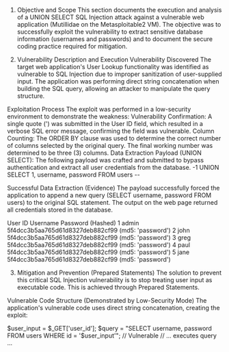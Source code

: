 1. Objective and Scope
This section documents the execution and analysis of a UNION SELECT SQL Injection attack against a vulnerable web application (Mutillidae on the Metasploitable2 VM). The objective was to successfully exploit the vulnerability to extract sensitive database information (usernames and passwords) and to document the secure coding practice required for mitigation.

2. Vulnerability Description and Execution
Vulnerability Discovered
The target web application's User Lookup functionality was identified as vulnerable to SQL Injection due to improper sanitization of user-supplied input. The application was performing direct string concatenation when building the SQL query, allowing an attacker to manipulate the query structure.

Exploitation Process
The exploit was performed in a low-security environment to demonstrate the weakness:
Vulnerability Confirmation: A single quote (') was submitted in the User ID field, which resulted in a verbose SQL error message, confirming the field was vulnerable.
Column Counting: The ORDER BY clause was used to determine the correct number of columns selected by the original query. The final working number was determined to be three (3) columns.
Data Extraction Payload (UNION SELECT): The following payload was crafted and submitted to bypass authentication and extract all user credentials from the database.
-1 UNION SELECT 1, username, password FROM users --


Successful Data Extraction (Evidence)
The payload successfully forced the application to append a new query (SELECT username, password FROM users) to the original SQL statement. The output on the web page returned all credentials stored in the database.

User ID	Username	Password (Hashed)
1	admin	5f4dcc3b5aa765d61d8327deb882cf99 (md5: 'password')
2	john	5f4dcc3b5aa765d61d8327deb882cf99 (md5: 'password')
3	greg	5f4dcc3b5aa765d61d8327deb882cf99 (md5: 'password')
4	paul	5f4dcc3b5aa765d61d8327deb882cf99 (md5: 'password')
5	jane	5f4dcc3b5aa765d61d8327deb882cf99 (md5: 'password')


3. Mitigation and Prevention (Prepared Statements)
The solution to prevent this critical SQL Injection vulnerability is to stop treating user input as executable code. This is achieved through Prepared Statements.

Vulnerable Code Structure (Demonstrated by Low-Security Mode)
The application's vulnerable code uses direct string concatenation, creating the exploit:

$user_input = $_GET['user_id'];
$query = "SELECT username, password FROM users WHERE id = '$user_input'"; // Vulnerable
// ... executes query ...

